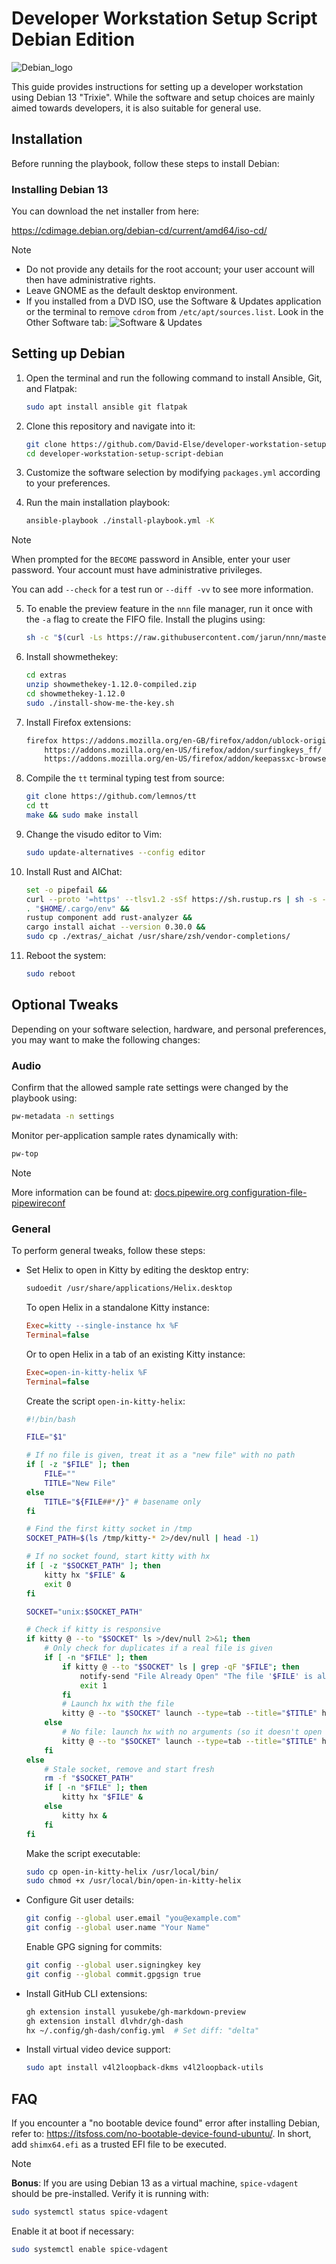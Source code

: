 # Developer Workstation Setup Script Debian Edition

![Debian_logo](./images/debian_logo.svg)

This guide provides instructions for setting up a developer workstation using Debian 13 "Trixie". While the software and setup choices are mainly aimed towards developers, it is also suitable for general use.

## Installation

Before running the playbook, follow these steps to install Debian:

### Installing Debian 13

You can download the net installer from here:

https://cdimage.debian.org/debian-cd/current/amd64/iso-cd/

> [!NOTE]
> - Do not provide any details for the root account; your user account will then have administrative rights.
> - Leave GNOME as the default desktop environment.
> - If you installed from a DVD ISO, use the Software & Updates application or the terminal to remove `cdrom` from `/etc/apt/sources.list`. Look in the Other Software tab:
> ![Software & Updates](./images/sources.png)

## Setting up Debian

1. Open the terminal and run the following command to install Ansible, Git, and Flatpak:
   ```sh
   sudo apt install ansible git flatpak
   ```

2. Clone this repository and navigate into it:
   ```sh
   git clone https://github.com/David-Else/developer-workstation-setup-script-debian
   cd developer-workstation-setup-script-debian
   ```

3. Customize the software selection by modifying `packages.yml` according to your preferences.

4. Run the main installation playbook:
   ```sh
   ansible-playbook ./install-playbook.yml -K
   ```

> [!NOTE]
> When prompted for the `BECOME` password in Ansible, enter your user password. Your account must have administrative privileges.
>
> You can add `--check` for a test run or `--diff -vv` to see more information.

5. To enable the preview feature in the `nnn` file manager, run it once with the `-a` flag to create the FIFO file. Install the plugins using:
   ```sh
   sh -c "$(curl -Ls https://raw.githubusercontent.com/jarun/nnn/master/plugins/getplugs)"
   ```

6. Install showmethekey:
   ```sh
   cd extras
   unzip showmethekey-1.12.0-compiled.zip
   cd showmethekey-1.12.0
   sudo ./install-show-me-the-key.sh
   ```

7. Install Firefox extensions:
   ```sh
   firefox https://addons.mozilla.org/en-GB/firefox/addon/ublock-origin/ \
       https://addons.mozilla.org/en-US/firefox/addon/surfingkeys_ff/ \
       https://addons.mozilla.org/en-US/firefox/addon/keepassxc-browser/ &
   ```

8. Compile the `tt` terminal typing test from source:
   ```sh
   git clone https://github.com/lemnos/tt
   cd tt
   make && sudo make install
   ```

9. Change the visudo editor to Vim:
   ```sh
   sudo update-alternatives --config editor
   ```

10. Install Rust and AIChat:
    ```sh
    set -o pipefail &&
    curl --proto '=https' --tlsv1.2 -sSf https://sh.rustup.rs | sh -s -- -y &&
    . "$HOME/.cargo/env" &&
    rustup component add rust-analyzer &&
    cargo install aichat --version 0.30.0 &&
    sudo cp ./extras/_aichat /usr/share/zsh/vendor-completions/
    ```

11. Reboot the system:
    ```sh
    sudo reboot
    ```

## Optional Tweaks

Depending on your software selection, hardware, and personal preferences, you may want to make the following changes:

### Audio

Confirm that the allowed sample rate settings were changed by the playbook using:
```sh
pw-metadata -n settings
```

Monitor per-application sample rates dynamically with:
```sh
pw-top
```

> [!NOTE]
> More information can be found at: [docs.pipewire.org configuration-file-pipewireconf](https://gitlab.freedesktop.org/pipewire/pipewire/-/wikis/Config-PipeWire#configuration-file-pipewireconf)

### General

To perform general tweaks, follow these steps:

- Set Helix to open in Kitty by editing the desktop entry:
  ```sh
  sudoedit /usr/share/applications/Helix.desktop
  ```

  To open Helix in a standalone Kitty instance:
  ```ini
  Exec=kitty --single-instance hx %F
  Terminal=false
  ```

  Or to open Helix in a tab of an existing Kitty instance:
  ```ini
  Exec=open-in-kitty-helix %F
  Terminal=false
  ```

  Create the script `open-in-kitty-helix`:
  ```sh
  #!/bin/bash

  FILE="$1"

  # If no file is given, treat it as a "new file" with no path
  if [ -z "$FILE" ]; then
      FILE=""
      TITLE="New File"
  else
      TITLE="${FILE##*/}" # basename only
  fi

  # Find the first kitty socket in /tmp
  SOCKET_PATH=$(ls /tmp/kitty-* 2>/dev/null | head -1)

  # If no socket found, start kitty with hx
  if [ -z "$SOCKET_PATH" ]; then
      kitty hx "$FILE" &
      exit 0
  fi

  SOCKET="unix:$SOCKET_PATH"

  # Check if kitty is responsive
  if kitty @ --to "$SOCKET" ls >/dev/null 2>&1; then
      # Only check for duplicates if a real file is given
      if [ -n "$FILE" ]; then
          if kitty @ --to "$SOCKET" ls | grep -qF "$FILE"; then
              notify-send "File Already Open" "The file '$FILE' is already open."
              exit 1
          fi
          # Launch hx with the file
          kitty @ --to "$SOCKET" launch --type=tab --title="$TITLE" hx "$FILE"
      else
          # No file: launch hx with no arguments (so it doesn't open '.')
          kitty @ --to "$SOCKET" launch --type=tab --title="$TITLE" hx
      fi
  else
      # Stale socket, remove and start fresh
      rm -f "$SOCKET_PATH"
      if [ -n "$FILE" ]; then
          kitty hx "$FILE" &
      else
          kitty hx &
      fi
  fi
  ```

  Make the script executable:
  ```sh
  sudo cp open-in-kitty-helix /usr/local/bin/
  sudo chmod +x /usr/local/bin/open-in-kitty-helix
  ```

- Configure Git user details:
  ```sh
  git config --global user.email "you@example.com"
  git config --global user.name "Your Name"
  ```

  Enable GPG signing for commits:
  ```sh
  git config --global user.signingkey key
  git config --global commit.gpgsign true
  ```

- Install GitHub CLI extensions:
  ```sh
  gh extension install yusukebe/gh-markdown-preview
  gh extension install dlvhdr/gh-dash
  hx ~/.config/gh-dash/config.yml  # Set diff: "delta"
  ```

- Install virtual video device support:
  ```sh
  sudo apt install v4l2loopback-dkms v4l2loopback-utils
  ```

## FAQ

If you encounter a "no bootable device found" error after installing Debian, refer to: https://itsfoss.com/no-bootable-device-found-ubuntu/. In short, add `shimx64.efi` as a trusted EFI file to be executed.

> [!NOTE]
> **Bonus**: If you are using Debian 13 as a virtual machine, `spice-vdagent` should be pre-installed. Verify it is running with:
> ```sh
> sudo systemctl status spice-vdagent
> ```
> Enable it at boot if necessary:
> ```sh
> sudo systemctl enable spice-vdagent
> ```
